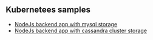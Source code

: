 ## Kubernetees samples ##

* [NodeJs backend app with mysql storage](/nodejs-mysql/README.md)
* [NodeJs backend app with cassandra cluster storage](/nodejs-cassandra/README.md)